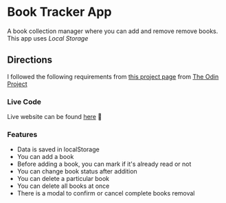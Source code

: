 # Book Tracker App
A book collection manager where you can add and remove remove books. This app uses *Local Storage*

## Directions 

I followed the following requirements from [this project page](https://www.theodinproject.com/lessons/node-path-javascript-library) from [The Odin Project](https://www.theodinproject.com)

### Live Code 

Live website can be found [here](https://brilliant-capybara-2a3d75.netlify.app/) 🌸

### Features 
* Data is saved in localStorage
* You can add a book
* Before adding a book, you can mark if it's already read or not
* You can change book status after addition
* You can delete a particular book
* You can delete all books at once
* There is a modal to confirm or cancel complete books removal


